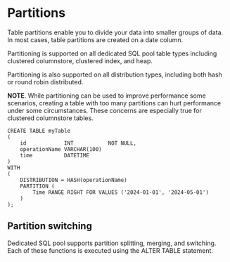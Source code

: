 # Partitions

Table partitions enable you to divide your data into smaller groups of data. In most cases, table partitions are created on a date column. 

Partitioning is supported on all dedicated SQL pool table types including clustered columnstore, clustered index, and heap. 

Partitioning is also supported on all distribution types, including both hash or round robin distributed.

**NOTE**. While partitioning can be used to improve performance some scenarios, creating a table with too many partitions can hurt performance under some circumstances. These concerns are especially true for clustered columnstore tables.

```
CREATE TABLE myTable
(  
    id            INT           NOT NULL,  
    operationName VARCHAR(100) 
    time          DATETIME
)  
WITH 
(
    DISTRIBUTION = HASH(operationName)
    PARTITION (
        Time RANGE RIGHT FOR VALUES ('2024-01-01', '2024-05-01')
    )
);
```

## Partition switching

Dedicated SQL pool supports partition splitting, merging, and switching. Each of these functions is executed using the ALTER TABLE statement.
